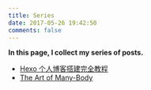 ```yaml
---
title: Series
date: 2017-05-26 19:42:50
comments: false
---
```


**In this page, I collect my series of posts.**

- [Hexo 个人博客搭建完全教程](https://thoroughyoung.info/2017/05/26/hexo-build-blog-complete-guide/)
- [The Art of Many-Body](https://thoroughyoung.info/2017/05/26/the-art-of-many-body/)


